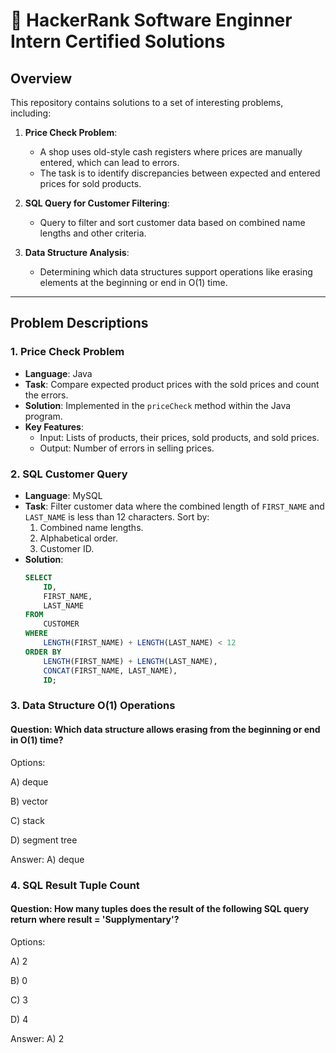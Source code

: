 # 🛒 HackerRank Software Enginner Intern Certified Solutions 

## Overview

This repository contains solutions to a set of interesting problems, including:

1. **Price Check Problem**:
   - A shop uses old-style cash registers where prices are manually entered, which can lead to errors. 
   - The task is to identify discrepancies between expected and entered prices for sold products.

2. **SQL Query for Customer Filtering**:
   - Query to filter and sort customer data based on combined name lengths and other criteria.

3. **Data Structure Analysis**:
   - Determining which data structures support operations like erasing elements at the beginning or end in O(1) time.

---

## Problem Descriptions

### 1. Price Check Problem
- **Language**: Java
- **Task**: Compare expected product prices with the sold prices and count the errors.
- **Solution**: Implemented in the `priceCheck` method within the Java program.
- **Key Features**:
  - Input: Lists of products, their prices, sold products, and sold prices.
  - Output: Number of errors in selling prices.

### 2. SQL Customer Query
- **Language**: MySQL
- **Task**: Filter customer data where the combined length of `FIRST_NAME` and `LAST_NAME` is less than 12 characters. Sort by:
  1. Combined name lengths.
  2. Alphabetical order.
  3. Customer ID.
- **Solution**:
  ```sql
  SELECT 
      ID, 
      FIRST_NAME, 
      LAST_NAME
  FROM 
      CUSTOMER
  WHERE 
      LENGTH(FIRST_NAME) + LENGTH(LAST_NAME) < 12
  ORDER BY 
      LENGTH(FIRST_NAME) + LENGTH(LAST_NAME), 
      CONCAT(FIRST_NAME, LAST_NAME), 
      ID;

### 3. Data Structure O(1) Operations
#### Question: Which data structure allows erasing from the beginning or end in O(1) time?
Options:

A) deque

B) vector

C) stack

D) segment tree

Answer: A) deque



### 4. SQL Result Tuple Count
#### Question: How many tuples does the result of the following SQL query return where result = 'Supplymentary'?

Options:

A) 2

B) 0

C) 3

D) 4

Answer: A) 2
